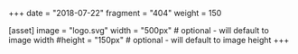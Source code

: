+++
date = "2018-07-22"
fragment = "404"
weight = 150

[asset]
  image = "logo.svg"
  width = "500px" # optional - will default to image width
  #height = "150px" # optional - will default to image height
+++
